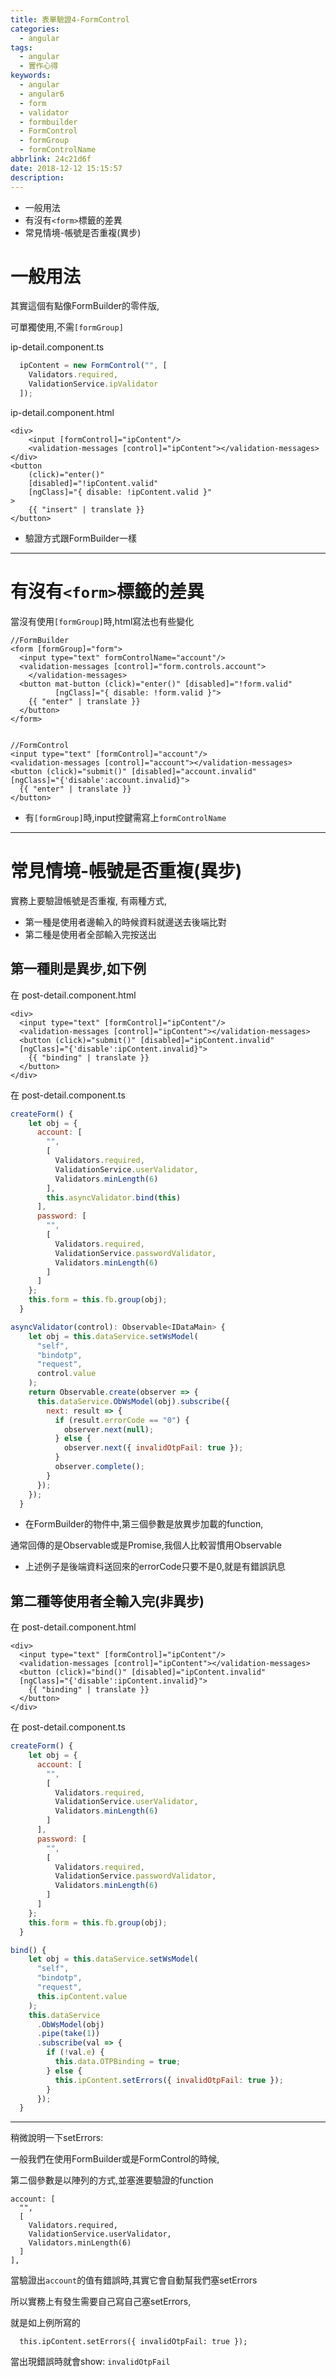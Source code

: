 ```yaml
---
title: 表單驗證4-FormControl
categories:
  - angular
tags:
  - angular
  - 實作心得
keywords:
  - angular
  - angular6
  - form
  - validator
  - formbuilder
  - FormControl
  - formGroup
  - formControlName
abbrlink: 24c21d6f
date: 2018-12-12 15:15:57
description:
---
```


- 一般用法
- 有沒有`<form>`標籤的差異
- 常見情境-帳號是否重複(異步)
  <!--more-->

# 一般用法

其實這個有點像FormBuilder的零件版,

可單獨使用,不需`[formGroup]`

ip-detail.component.ts
```js
  ipContent = new FormControl("", [
    Validators.required,
    ValidationService.ipValidator
  ]);
```

ip-detail.component.html
```
<div>
    <input [formControl]="ipContent"/>
    <validation-messages [control]="ipContent"></validation-messages>
</div>
<button
    (click)="enter()"
    [disabled]="!ipContent.valid"
    [ngClass]="{ disable: !ipContent.valid }"
>
    {{ "insert" | translate }}
</button>
```

- 驗證方式跟FormBuilder一樣

---

# 有沒有`<form>`標籤的差異

當沒有使用`[formGroup]`時,html寫法也有些變化

```
//FormBuilder
<form [formGroup]="form">
  <input type="text" formControlName="account"/>
  <validation-messages [control]="form.controls.account">
    </validation-messages>
  <button mat-button (click)="enter()" [disabled]="!form.valid" 
          [ngClass]="{ disable: !form.valid }">
    {{ "enter" | translate }}
  </button>
</form>


//FormControl
<input type="text" [formControl]="account"/>
<validation-messages [control]="account"></validation-messages>
<button (click)="submit()" [disabled]="account.invalid" 
[ngClass]="{'disable':account.invalid}">
  {{ "enter" | translate }}
</button>
```

- 有`[formGroup]`時,input控鍵需寫上`formControlName`

---

# 常見情境-帳號是否重複(異步)

實務上要驗證帳號是否重複,
有兩種方式,
- 第一種是使用者邊輸入的時候資料就邊送去後端比對
- 第二種是使用者全部輸入完按送出


## 第一種則是異步,如下例

在 post-detail.component.html
```
<div>
  <input type="text" [formControl]="ipContent"/>
  <validation-messages [control]="ipContent"></validation-messages>
  <button (click)="submit()" [disabled]="ipContent.invalid" 
  [ngClass]="{'disable':ipContent.invalid}">
    {{ "binding" | translate }}
  </button>
</div>
```

在 post-detail.component.ts
```js
createForm() {
    let obj = {
      account: [
        "",
        [
          Validators.required,
          ValidationService.userValidator,
          Validators.minLength(6)
        ], 
        this.asyncValidator.bind(this)
      ],
      password: [
        "",
        [
          Validators.required,
          ValidationService.passwordValidator,
          Validators.minLength(6)
        ]
      ]
    };
    this.form = this.fb.group(obj);
  }

asyncValidator(control): Observable<IDataMain> {
    let obj = this.dataService.setWsModel(
      "self",
      "bindotp",
      "request",
      control.value
    );
    return Observable.create(observer => {
      this.dataService.ObWsModel(obj).subscribe({
        next: result => {
          if (result.errorCode == "0") {
            observer.next(null);
          } else {
            observer.next({ invalidOtpFail: true });
          }
          observer.complete();
        }
      });
    });
  }
```
- 在FormBuilder的物件中,第三個參數是放異步加載的function,

通常回傳的是Observable或是Promise,我個人比較習慣用Observable

- 上述例子是後端資料送回來的errorCode只要不是0,就是有錯誤訊息


## 第二種等使用者全輸入完(非異步)

在 post-detail.component.html
```
<div>
  <input type="text" [formControl]="ipContent"/>
  <validation-messages [control]="ipContent"></validation-messages>
  <button (click)="bind()" [disabled]="ipContent.invalid" 
  [ngClass]="{'disable':ipContent.invalid}">
    {{ "binding" | translate }}
  </button>
</div>
```

在 post-detail.component.ts
```js
createForm() {
    let obj = {
      account: [
        "",
        [
          Validators.required,
          ValidationService.userValidator,
          Validators.minLength(6)
        ]
      ],
      password: [
        "",
        [
          Validators.required,
          ValidationService.passwordValidator,
          Validators.minLength(6)
        ]
      ]
    };
    this.form = this.fb.group(obj);
  }

bind() {
    let obj = this.dataService.setWsModel(
      "self",
      "bindotp",
      "request",
      this.ipContent.value
    );
    this.dataService
      .ObWsModel(obj)
      .pipe(take(1))
      .subscribe(val => {
        if (!val.e) {
          this.data.OTPBinding = true;
        } else {
          this.ipContent.setErrors({ invalidOtpFail: true });
        }
      });
  }
```

------

稍微說明一下setErrors:

一般我們在使用FormBuilder或是FormControl的時候,

第二個參數是以陣列的方式,並塞進要驗證的function

```
account: [
  "",
  [
    Validators.required,
    ValidationService.userValidator,
    Validators.minLength(6)
  ]
],
```

當驗證出`account`的值有錯誤時,其實它會自動幫我們塞setErrors

所以實務上有發生需要自己寫自己塞setErrors,

就是如上例所寫的

```
  this.ipContent.setErrors({ invalidOtpFail: true });
```

當出現錯誤時就會show: `invalidOtpFail`